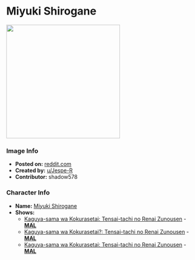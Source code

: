 # Miyuki Shirogane

<img src="https://raw.githubusercontent.com/shadow578/Project-Padoru/master/Padoru/U_Jespe-R/love-is-war-miyuki-shirogane-jesper.png" height="300">

### Image Info
* **Posted on:**     [reddit.com](https://www.reddit.com/r/Padoru/comments/eusdkm/daily_padoru_27_miyuki_shirogane_kaguyasama_love/)
* **Created by:**    [u/Jespe-R](https://github.com/shadow578/Project-Padoru/blob/master/table-of-contents/creators/uJespeR.md)
* **Contributor:**   shadow578

### Character Info
* **Name:**   [Miyuki Shirogane](https://myanimelist.net/character/136685)
* **Shows:**
  * [Kaguya-sama wa Kokurasetai: Tensai-tachi no Renai Zunousen](https://github.com/shadow578/Project-Padoru/blob/master/table-of-contents/shows/KaguyasamawaKokurasetaiTensaitachinoRenaiZunousen.md) - [__MAL__](https://myanimelist.net/anime/37999/Kaguya-sama_wa_Kokurasetai__Tensai-tachi_no_Renai_Zunousen)
  * [Kaguya-sama wa Kokurasetai?: Tensai-tachi no Renai Zunousen](https://github.com/shadow578/Project-Padoru/blob/master/table-of-contents/shows/KaguyasamawaKokurasetaiTensaitachinoRenaiZunousen.md) - [__MAL__](https://myanimelist.net/anime/40591/Kaguya-sama_wa_Kokurasetai__Tensai-tachi_no_Renai_Zunousen)
  * [Kaguya-sama wa Kokurasetai: Tensai-tachi no Renai Zunousen](https://github.com/shadow578/Project-Padoru/blob/master/table-of-contents/shows/KaguyasamawaKokurasetaiTensaitachinoRenaiZunousen.md) - [__MAL__](https://myanimelist.net/manga/90125/Kaguya-sama_wa_Kokurasetai__Tensai-tachi_no_Renai_Zunousen)


